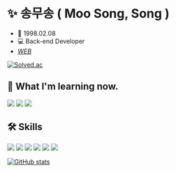 # ✨ 송무송 ( Moo Song, Song )
- 🎂 1998.02.08
- 💻 Back-end Developer
- _[WEB](https://moosongsong.github.io/)_

[![Solved.ac](http://mazassumnida.wtf/api/mini/generate_badge?boj=songe08)](https://solved.ac/profile/songe08)

## 🌱 What I'm learning now.
<p>
  <img src="https://img.shields.io/badge/-TypeScript-3178C6?style=flat-square&logo=TypeScript&logoColor=white"/>
  <img src="https://img.shields.io/badge/-NestJS-E0234E?style=flat-square&logo=NestJS&logoColor=white"/>
  <img src="https://img.shields.io/badge/-PostgreSQL-4169E1?style=flat-square&logo=PostgreSQL&logoColor=white"/>
</p>

## 🛠 Skills
<p>
  <img src="https://img.shields.io/badge/-C-A8B9CC?style=flat-square&logo=C&logoColor=black"/>
  <img src="https://img.shields.io/badge/-Java-007396?style=flat-square&logo=Java&logoColor=white"/>
  <img src="https://img.shields.io/badge/-Python-3776AB?style=flat-square&logo=Python&logoColor=white"/>
  <img src="https://img.shields.io/badge/-Spring-6DB33F?style=flat-square&logo=Spring&logoColor=white"/>
  <img src="https://img.shields.io/badge/-Django-092E20?style=flat-square&logo=django&logoColor=white"/>
  <img src="https://img.shields.io/badge/-MariaDB-1F305F?style=flat-square&logo=mariadb&logoColor=white"/>
</p>

[![GitHub stats](https://github-readme-stats.vercel.app/api?username=moosongsong)](https://github.com/moosongsong/github-readme-stats)

<!-- 
## 📂 Projects

- 🏡 [MNM : 하우스 메이트 매칭, 공동 생활 관리 서비스 제공 플랫폼](https://github.com/MeetNMate)

- 🎨 [ARTA : 사용자 맞춤형 온라인 전시회 플랫폼](https://github.com/moosongsong/project-arta-django)
  
- 🍽 [1인의 만찬 : 1인 가구 전용 마감음식 픽업 서비스](https://github.com/moosongsong/project-dinner41-spring)

- 🌎 [Foreign Love : 교환학생 커뮤니티](https://github.com/moosongsong/project-foreign-love-servlet)
  
- 🗺 [Wire SSU : 교육용 패킷 스니핑 가시화 서비스](https://github.com/moosongsong/project-wire-ssu-java)

- 💡 [뿌리뿌리 : java swing을 이용한 마인드맵 프로그램](https://github.com/moosongsong/project-mindmap-java)


## 📚 Study

- 📃 [공부 기록](https://github.com/moosongsong/ALL_ABOUT_STUDY)
-->
<!--
[![Solved.ac](http://mazassumnida.wtf/api/generate_badge?boj=songe08)](https://solved.ac/profile/songe08)
[![Top Langs](https://github-readme-stats.vercel.app/api/top-langs/?username=moosongsong&layout=compact)](https://github.com/moosongsong) 

[![Moosong's github activity graph](https://activity-graph.herokuapp.com/graph?username=moosongsong&theme=react-dark)](https://github.com/moosongsong)-->
